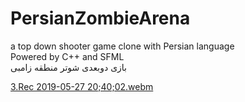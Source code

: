 # PersianZombieArena
a top down shooter game clone with Persian language  
Powered by C++ and SFML  
بازی دوبعدی شوتر منطقه زامبی

  
[3.Rec 2019-05-27 20;40;02.webm](https://user-images.githubusercontent.com/65710610/231204116-ec428bcf-c7fa-4c27-9b90-c80dc6ec258e.webm)
